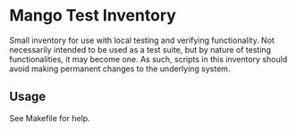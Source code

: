 # Mango Test Inventory

Small inventory for use with local testing and verifying functionality. Not necessarily intended to be used as a test suite, but by nature of testing functionalities, it may become one. As such, scripts in this inventory should avoid making permanent changes to the underlying system.

## Usage

See Makefile for help. 
